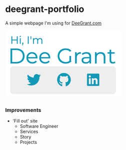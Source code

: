 # deegrant-portfolio
A simple webpage I'm using for [DeeGrant.com](https://www.deegrant.com)

![Screen Shot](references/screen_shot.png)

### Improvements
* 'Fill out' site
  * Software Engineer
  * Services
  * Story
  * Projects
  